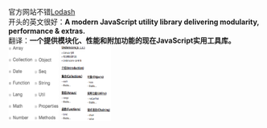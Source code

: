 官方网站不错<a href="https://lodash.com/">Lodash</a><br>
开头的英文很好：<strong>A modern JavaScript utility library delivering modularity, performance & extras.</strong><br>
翻译：<strong>一个提供模块化、性能和附加功能的现在JavaScript实用工具库。</strong><br>
<img style="width:100px !important; height:150px" src="https://github.com/dxganlin/Dont-Need-Lodash-Underscore/blob/master/images/Lodash.png">
<img style="width:100px !important; height:150px" src="https://github.com/dxganlin/Dont-Need-Lodash-Underscore/blob/master/images/Understore.png">
